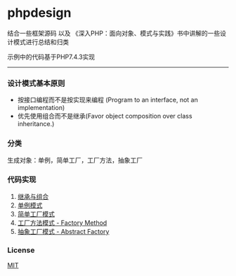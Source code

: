 # phpdesign

结合一些框架源码 以及 《深入PHP：面向对象、模式与实践》书中讲解的一些设计模式进行总结和归类

示例中的代码基于PHP7.4.3实现

---
### 设计模式基本原则

- 按接口编程而不是按实现来编程 (Program to an interface, not an implementation)
- 优先使用组合而不是继承(Favor object composition over class inheritance.)

### 分类 

生成对象：单例，简单工厂，工厂方法，抽象工厂

### 代码实现

1. [继承与组合](./组合与继承/README.md)
2. [单例模式](./单例模式/index1.php)
3. [简单工厂模式](./简单工厂模式/README.md)
4. [工厂方法模式 - Factory Method](./工厂方法模式/index1.php)
5. [抽象工厂模式 - Abstract Factory](./抽象工厂模式/index1.php)




### License
[MIT](https://github.com/scauxiaoxu/phpdesign/blob/main/LICENSE)